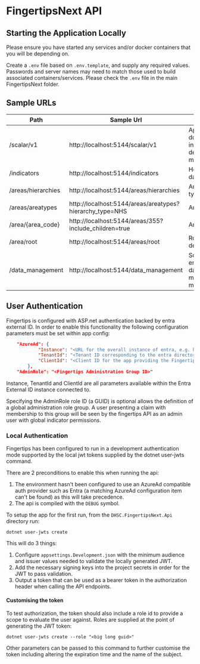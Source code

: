 ﻿# FingertipsNext API

## Starting the Application Locally

Please ensure you have started any services and/or docker containers that you will be depending on.

Create a `.env` file based on `.env.template`, and supply any required values. Passwords and server names may need to
match those used to build associated containers/services. Please check the `.env` file in the main FingertipsNext folder.

## Sample URLs

| Path               | Sample Url                                               | Note                                         |
|--------------------|----------------------------------------------------------|----------------------------------------------|
| /scalar/v1         | http://localhost:5144/scalar/v1                          | Api documentation in development mode server |
| /indicators        | http://localhost:5144/indicators                         | Healthcare data                              |
| /areas/hierarchies | http://localhost:5144/areas/hierarchies                  | Area hierarchy types                         |
| /areas/areatypes   | http://localhost:5144/areas/areatypes?hierarchy_type=NHS | Area types                                   |
| /area/{area_code}  | http://localhost:5144/areas/355?include_children=true    | Area details                                 |
| /area/root         | http://localhost:5144/areas/root                         | Root area details                            |
| /data_management   | http://localhost:5144/data_management                    | Scaffold endpoint for data management module |

## User Authentication

Fingertips is configured with ASP.net authentication backed by entra external ID. 
In order to enable this functionality the following configuration parameters must be set within app config:

```json
    "AzureAd": {
            "Instance": "<URL for the overall instance of entra, e.g. https://fingertipsdemoentra.ciamlogin.com/",
            "TenantId": "<Tenant ID corresponding to the entra directory>",
            "ClientId": "<Client ID for the app providing the Fingertips API>"
        },
    "AdminRole": "<Fingertips Administration Group ID>"
```

Instance, TenantId and ClientId are all parameters available within the Entra External ID instance connected to.

Specifying the AdminRole role ID (a GUID) is optional allows the definition of a global administration role group. 
A user presenting a claim with membership to this group will be seen by the fingertips API as an admin user with global indicator permissions.

### Local Authentication

Fingertips has been configured to run in a development authentication mode supported by the local jwt tokens supplied by the dotnet user-jwts command.

There are 2 preconditions to enable this when running the api:

1. The environment hasn't been configured to use an AzureAd compatible auth provider such as Entra (a matching AzureAd configuration item can't be found) as this will take precedence.
2. The api is compiled with the `DEBUG` symbol.

To setup the app for the first run, from the `DHSC.FingertipsNext.Api` directory run:

```
dotnet user-jwts create
```

This will do 3 things:
1. Configure `appsettings.Development.json` with the minimum audience and issuer values needed to validate the locally generated JWT. 
2. Add the necessary signing keys into the project secrets in order for the JWT to pass validation.
3. Output a token that can be used as a bearer token in the authorization header when calling the API endpoints.

#### Customising the token

To test authorization, the token should also include a role id to provide a scope to evaluate the user against. 
Roles are supplied at the point of generating the JWT token:

```
dotnet user-jwts create --role "<big long guid>"
```

Other parameters can be passed to this command to further customise the token including altering the expiration time and the name of the subject.
